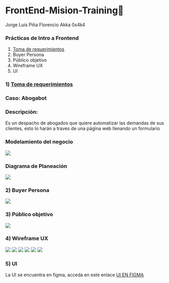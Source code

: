 # FrontEnd-Mision-Training🚀

Jorge Luis Piña Florencio Akka 0s4k4

### Prácticas de Intro a Frontend

1. [Toma de requerimientos](https://github.com/0s4k4/FrontEnd-LaunchX/blob/main/1-INTRO/1.-Requerimientos%20Abogabot.doc)
2. Buyer Persona
3. Público objetivo
4. Wireframe UX
5. UI

### 1) [Toma de requerimientos](https://github.com/0s4k4/FrontEnd-LaunchX/blob/main/1-INTRO/1.-Requerimientos%20Abogabot.doc)

### Caso: Abogabot

### Descripción:

Es un despacho de abogados que quiere automatizar las demandas de sus clientes, esto lo harán a traves de una página web llenando un formulario

### Modelamiento del negocio

![](image/README/1645340728553.png)

### Diagrama de Planeación

![](image/README/1645340797031.png)

### 2) Buyer Persona

![](image/buyer_persona.png)

### 3) Público objetivo

![](image/Target_Audience.jpg)

### 4) Wireframe UX
![](image/wireframe.png)
![](image/wireframe2.png)
![](image/wireframe3.png)
![](image/wireframe4.png)
![](image/wireframe5.png)
![](image/wireframe6.png)

### 5) UI

La UI se encuentra en figma, acceda en este enlace
[UI EN FIGMA](https://www.figma.com/file/InjRHK3HvpVEcufNGNNHjK/UX?node-id=0%3A1)